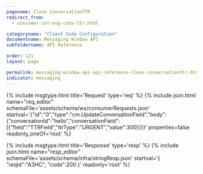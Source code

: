 ```yaml
---
pagename: Close ConversationTTR
redirect_from:
  - consumer-int-msg-conv-ttr.html

categoryname: "Client Side Configuration"
documentname: Messaging Window API
subfoldername: API Reference

order: 121
layout: page

permalink: messaging-window-api-api-reference-close-conversationttr.html
indicator: messaging
---
```


{% include msgtype.html title='Request' type='req' %}
{% include json.html name="req_editor" 
    schemaFile='assets/schema/ws/consumerRequests.json'
    startval='{"id":"0","type":"cm.UpdateConversationField","body":{"conversationId":"hello","conversationField":[{"field":"TTRField","ttrType":"URGENT","value":300}]}}' 
    properties=false 
    readonly_oneOf='root' %}

{% include msgtype.html title='Response' type='resp' %}
{% include json.html name="resp_editor" schemaFile='assets/schema/infra/stringResp.json' startval='{ "reqId":"A3HC", "code":200 }' readonly='root' %}
